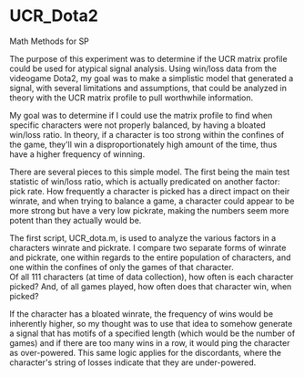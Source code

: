 # UCR_Dota2
Math Methods for SP

The purpose of this experiment was to determine if the UCR matrix profile could be used for atypical signal analysis.
Using win/loss data from the videogame Dota2, my goal was to make a simplistic model that generated a signal,
with several limitations and assumptions, that could be analyzed in theory with the UCR matrix profile to pull worthwhile information.

My goal was to determine if I could use the matrix profile to find when specific characters were not properly balanced, by having a bloated win/loss ratio. In theory, if a character is too strong within the confines of the game, they'll win a disproportionately high amount of the time, thus have a higher frequency of winning.

There are several pieces to this simple model. The first being the main test statistic of win/loss ratio, which is actually predicated on another factor: pick rate. How frequently a character is picked has a direct impact on their winrate, and when trying to balance a game, a character could appear to be more strong but have a very low pickrate, making the numbers seem more potent than they actually would be.

The first script, UCR_dota.m, is used to analyze the various factors in a characters winrate and pickrate. I compare two separate forms of winrate and pickrate, one within regards to the entire population of characters, and one within the confines of only the games of that character.\
Of all 111 characters (at time of data collection), how often is each character picked? And, of all games played, how often does that character win, when picked?

If the character has a bloated winrate, the frequency of wins would be inherently higher, so my thought was to use that idea to somehow generate a signal that has motifs of a specified length (which would be the number of games) and if there are too many wins in a row, it would ping the character as over-powered. This same logic applies for the discordants, where the character's string of losses indicate that they are under-powered.
